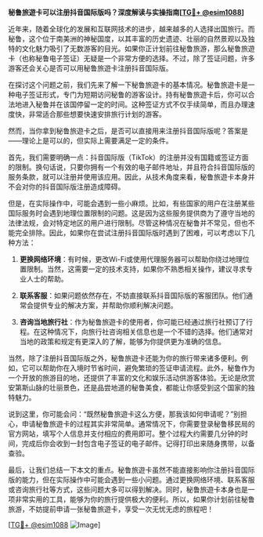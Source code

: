 **秘鲁旅遊卡可以注册抖音国际版吗？深度解读与实操指南[[TG💪+ @esim1088](https://t.me/s/esim1088)]**

近年来，随着全球化的发展和互联网技术的进步，越来越多的人选择出国旅行。而秘鲁，这个位于南美洲的神秘国度，以其丰富的历史遗迹、壮丽的自然景观以及独特的文化魅力吸引了无数游客的目光。如果你正计划前往秘鲁旅游，那么秘鲁旅遊卡（也称秘鲁电子签证）无疑是一个非常方便的选择。不过，除了签证问题，许多游客还会关心是否可以用秘鲁旅遊卡注册抖音国际版。

在探讨这个问题之前，我们先来了解一下秘鲁旅遊卡的基本情况。秘鲁旅遊卡是一种电子签证形式，专门为短期访问秘鲁的游客设计。持有秘鲁旅遊卡后，你可以合法地进入秘鲁并在该国停留一定的时间。这种签证方式不仅手续简单，而且办理速度快，非常适合那些想要快速安排旅行计划的游客。

然而，当你拿到秘鲁旅遊卡之后，是否可以直接用来注册抖音国际版呢？答案是——理论上是可以的，但实际上需要满足一定的条件。

首先，我们需要明确一点：抖音国际版（TikTok）的注册并没有国籍或签证方面的限制。换句话说，只要你拥有一个有效的电子邮件地址，并且符合抖音国际版的服务条款，就可以注册并使用该应用。因此，从技术角度来看，秘鲁旅遊卡本身并不会对你的抖音国际版注册造成障碍。

但是，在实际操作中，可能会遇到一些小麻烦。比如，有些国家的用户在注册某些国际服务时会遇到地理位置限制的问题。这是因为这些服务提供商为了遵守当地的法律法规，会对特定地区的用户进行限制。尽管这种情况在秘鲁并不常见，但也不能完全排除。因此，如果你在尝试注册抖音国际版时遇到了困难，可以考虑以下几种方法：

1. **更换网络环境**：有时候，更改Wi-Fi或使用代理服务器可以帮助你绕过地理位置限制。当然，这需要一定的技术支持，如果你不熟悉相关操作，建议寻求专业人士的帮助。
   
2. **联系客服**：如果问题依然存在，不妨直接联系抖音国际版的客服团队。他们通常会提供专业的解决方案，并帮助你顺利解决问题。

3. **咨询当地旅行社**：作为秘鲁旅遊卡的使用者，你可能已经通过旅行社预订了行程。在这种情况下，向旅行社咨询相关信息也是一个不错的选择。他们通常对当地的政策和规定有更深入的了解，能够为你提供更为准确的信息。

当然，除了注册抖音国际版之外，秘鲁旅遊卡还能为你的旅行带来诸多便利。例如，它可以帮助你在入境时节省时间，避免繁琐的签证申请流程。此外，秘鲁作为一个开放的旅游目的地，还提供了丰富的文化和娱乐活动供游客体验。无论是欣赏安第斯山脉的壮丽景色，还是品尝地道的秘鲁美食，都能让你感受到这个国家的独特魅力。

说到这里，你可能会问：“既然秘鲁旅遊卡这么方便，那我该如何申请呢？”别担心，申请秘鲁旅遊卡的过程其实非常简单。通常情况下，你需要登录秘鲁移民局的官方网站，填写个人信息并支付相应的费用即可。整个过程大约需要几分钟的时间，完成后你会收到一封包含电子签证的电子邮件。记得打印出来随身携带，以备查验。

最后，让我们总结一下本文的重点。秘鲁旅遊卡虽然不能直接影响你注册抖音国际版的能力，但在实际操作中可能会遇到一些小问题。通过更换网络环境、联系客服或咨询旅行社等方式，这些问题大多可以得到解决。同时，秘鲁旅遊卡本身也是一项非常实用的工具，能够为你的旅行提供极大的便利。所以，如果你计划前往秘鲁旅游，不妨提前申请一张秘鲁旅遊卡，享受一次无忧无虑的旅程吧！

[[TG💪+ @esim1088](https://t.me/s/esim1088) ![Image](https://i.postimg.cc/4NQfJmqS/Snipaste-2025-05-13-00-14-12.png)]
